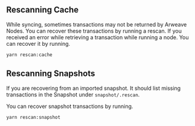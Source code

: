 ## Rescanning Cache

While syncing, sometimes transactions may not be returned by Arweave Nodes. You can recover these transactions by running a rescan.
If you received an error while retrieving a transaction while running a node. You can recover it by running.

```bash
yarn rescan:cache
```

## Rescanning Snapshots

If you are recovering from an imported snapshot. It should list missing transactions in the Snapshot under `snapshot/.rescan`.

You can recover snapshot transactions by running.

```bash
yarn rescan:snapshot
```
